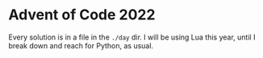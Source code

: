 # Advent of Code 2022

Every solution is in a file in the `./day` dir. I will be using Lua this
year, until I break down and reach for Python, as usual.